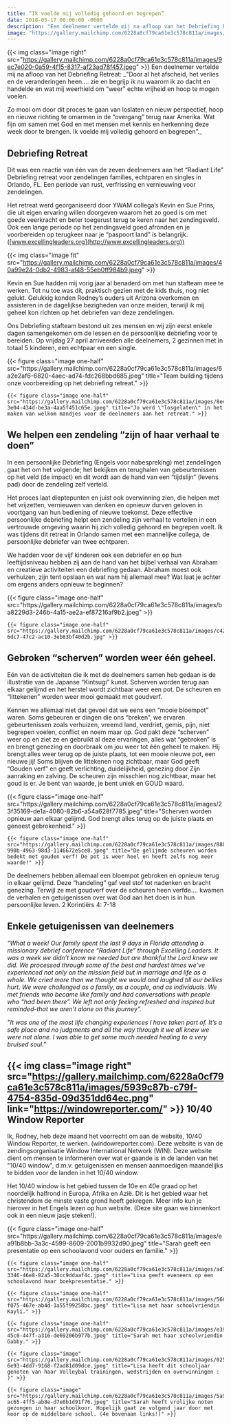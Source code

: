 ```yaml
---
title: “Ik voelde mij volledig gehoord en begrepen”
date: 2018-05-17 00:00:00 -0600
description: "Een deelnemer vertelde mij na afloop van het Debriefing Retreat: Door al het afscheid, het verlies en de veranderingen heen..."
image: "https://gallery.mailchimp.com/6228a0cf79ca61e3c578c811a/images/8ee29777-3e04-434d-be3a-4aa5f451c65e.jpeg"
---
```

{{< img class="image right" src="https://gallery.mailchimp.com/6228a0cf79ca61e3c578c811a/images/9ec7e020-0a59-4f15-8317-af23ad78f457.jpeg" >}}
Een deelnemer vertelde mij na afloop van het Debriefing Retreat: _"Door al het afscheid, het verlies en de veranderingen heen…. zie en begrijp ik nu waarom ik zo dacht en handelde en wat mij weerhield om “weer" echte vrijheid en hoop te mogen voelen.

Zo mooi om door dit proces te gaan van loslaten en nieuw perspectief, hoop en nieuwe richting te omarmen in de “overgang”  terug naar Amerika. Wat fijn om samen met God en met mensen met kennis en herkenning deze week door te brengen. Ik voelde mij volledig gehoord en begrepen”._

Debriefing Retreat
------------------

Dit was een reactie van één van de zeven deelnemers aan het “Radiant Life” Debriefing retreat voor zendelingen families, echtparen en singles in Orlando, FL. Een periode van rust, verfrissing en vernieuwing voor zendelingen.

Het retreat werd georganiseerd door YWAM collega’s Kevin en Sue Prins, die uit eigen ervaring willen doorgeven waarom het zo goed is om met goede veerkracht en beter toegerust terug te keren naar het zendingsveld. Ook een lange periode op het zendingsveld goed afronden en je voorbereiden op terugkeer naar je “paspoort land” is belangrijk. ([www.excellingleaders.org](http://www.excellingleaders.org))

{{< img class="image fit" src="https://gallery.mailchimp.com/6228a0cf79ca61e3c578c811a/images/40a99e24-0db2-4983-af48-55eb0ff984b9.jpeg" >}}
 
Kevin en Sue hadden mij vorig jaar al benaderd om met hun stafteam mee te werken. Tot nu toe was dit, praktisch gezien met de kids thuis, nog niet gelukt. Gelukkig konden Rodney’s ouders uit Arizona overkomen en assisteren in de dagelijkse bezigheden van onze meiden, terwijl ik mij geheel kon richten op het debriefen van deze zendelingen.

Ons Debriefing stafteam bestond uit zes mensen en wij zijn eerst enkele dagen samengekomen om de lessen en de persoonlijke debriefing voor te bereiden. Op vrijdag 27 april arriveerden alle deelnemers, 2 gezinnen met in totaal 5 kinderen, een echtpaar en een single.

<div class="gallery">
    {{< figure class="image one-half" src="https://gallery.mailchimp.com/6228a0cf79ca61e3c578c811a/images/6a2e2af6-6820-4aec-ad74-fdc268bbd685.jpeg" title="Team building tijdens onze voorbereiding op het debriefing retreat." >}}

    {{< figure class="image one-half" src="https://gallery.mailchimp.com/6228a0cf79ca61e3c578c811a/images/8ee29777-3e04-434d-be3a-4aa5f451c65e.jpeg" title="Jo werd \"losgelaten\" in het maken van welkom mandjes voor de deelnemers aan het retreat." >}}
</div>

We helpen een zendeling “zijn of haar verhaal te doen”
------------------------------------------------------

In een persoonlijke Debriefing (Engels voor nabespreking) met zendelingen gaat het om het volgende; het bekijken en terughalen van gebeurtenissen op het veld (de impact) en dit wordt aan de hand van een “tijdslijn” (levens pad) door de zendeling zelf verteld. 

Het proces laat dieptepunten en juist ook overwinning zien, die helpen met het vrijzetten, vernieuwen van denken en opnieuw durven geloven in voortgang van hun bediening of nieuwe toekomst. Deze effective persoonlijke debriefing helpt een zendeling zijn verhaal te vertellen in een vertrouwde omgeving waarin hij zich volledig gehoord en begrepen voelt. Ik was tijdens dit retreat in Orlando samen met een mannelijke collega, de persoonlijke debriefer van twee echtparen. 

We hadden voor de vijf kinderen ook een debriefer en op hun leeftijdsniveau hebben zij aan de hand van het bijbel verhaal van Abraham en creatieve activiteiten een debriefing gedaan. Abraham moest ook verhuizen, zijn tent opslaan en wat nam hij allemaal mee? Wat laat je achter om ergens anders opnieuw te beginnen?

<div class="gallery">
    {{< figure class="image one-half" src="https://gallery.mailchimp.com/6228a0cf79ca61e3c578c811a/images/ba8229d3-246b-4a15-ae2a-ef87216af9b2.jpeg" >}}
    
    {{< figure class="image one-half" src="https://gallery.mailchimp.com/6228a0cf79ca61e3c578c811a/images/c42c91b4-6dc7-47c2-ac10-3eb83bf40d2b.jpg" >}}
</div>

Gebroken “scherven” worden weer één geheel.
-------------------------------------------

Eén van de activiteiten die ik met de deelnemers samen heb gedaan is de illustratie van de Japanse “Kintsugi” kunst. Scherven worden terug aan elkaar gelijmd en het herstel wordt zichtbaar weer een pot. De scheuren en “littekenen” worden weer mooi gemaakt met goudverf. 

Kennen we allemaal niet dat gevoel dat we eens een “mooie bloempot” waren. Soms gebeuren er dingen die ons “breken”, we ervaren gebeurtenissen zoals verhuizen, vreemd land, verdriet, gemis, pijn, niet begrepen voelen, conflict en noem maar op. God pakt deze “scherven” weer op en ziet ze en gebruikt al deze ervaringen, alles wat “gebroken” is en brengt genezing en doorbraak om jou weer tot één geheel te maken. Hij brengt alles weer terug op de juiste plaats, tot een mooie nieuwe pot, een nieuwe jij! Soms blijven de littekenen nog zichtbaar, maar God geeft “Gouden verf” en geeft verlichting, duidelijkheid, genezing door Zijn aanraking en zalving. De scheuren zijn misschien nog zichtbaar, maar het goud is er. Je bent van waarde, je bent uniek en GOUD waard. 

<div class="gallery">
    {{< figure class="image one-half" src="https://gallery.mailchimp.com/6228a0cf79ca61e3c578c811a/images/23f35169-de1a-4080-82b6-a54a628f7785.jpeg" title="Scherven worden opnieuw aan elkaar gelijmd. God brengt alles terug op de juiste plaats en geneest gebrokenheid." >}}

    {{< figure class="image one-half" src="https://gallery.mailchimp.com/6228a0cf79ca61e3c578c811a/images/88b69452-990b-4963-98d3-1146672e5ce8.jpeg" title="De gelijmde scheuren worden bedekt met gouden verf! De pot is weer heel en heeft zelfs nog meer waarde!" >}}
</div>

De deelnemers hebben allemaal een bloempot gebroken en opnieuw terug in elkaar gelijmd. Deze “handeling” gaf veel stof tot nadenken en bracht genezing. Terwijl ze met goudverf over de scheuren heen verfde…. kwamen de verhalen en getuigenissen over wat God aan het doen is in hun persoonlijke leven.
2 Korintiërs 4: 7-18

Enkele getuigenissen van deelnemers
-----------------------------------

_"What a week! Our family spent the last 9 days in Florida attending a missionary debrief conference “Radiant Life” through Excelling Leaders. It was a week we didn’t know we needed but are thankful the Lord knew we did. We processed through some of the best and hardest times we’ve experienced not only on the mission field but in marriage and life as a whole. We cried more than we thought we would and laughed till our bellies hurt. We were challenged as a family, as a couple, and as individuals. We met friends who became like family and had conversations with people who “had been there”. We left not only feeling refreshed and inspired but reminded-that we aren’t alone on this journey”._

_"It was one of the most life changing experiences I have taken part of. It’s a safe place and no judgments and all the way through it we all knew we were not alone. I was able to get some much needed healing to a very bruised soul."_

{{< img class="image right" src="https://gallery.mailchimp.com/6228a0cf79ca61e3c578c811a/images/5939c87b-c79f-4754-835d-09d351dd64ec.png" link="https://windowreporter.com/" >}}
10&#47;40 Window Reporter
---------------------

Ik, Rodney, heb deze maand het voorrecht om aan de website, 10&#47;40 Window Reporter, te werken. (windowreporter.com). Deze website is van de zendingsorganisatie Window International Network (WIN). Deze website dient om mensen te informeren over wat er gaande is in de landen van het "10&#47;40 window", d.m.v. getuigenissen en mensen aanmoedigen maandelijks te bidden voor de landen in het 10&#47;40 window. 

Het 10&#47;40 window is het gebied tussen de 10e en 40e graad op het noordelijk halfrond in Europa, Afrika en Azië. Dit is het gebied waar het christendom de minste vaste grond heeft gekregen. Meer info kun je hierover in het Engels lezen op hun website. (Deze site gaan we binnenkort ook in een nieuw jasje steken!).

<div class="gallery">
    {{< figure class="image one-half" src="https://gallery.mailchimp.com/6228a0cf79ca61e3c578c811a/images/ea91b8bb-3a3c-4599-8609-2001b9932d90.jpeg" title="Sarah geeft een presentatie op een schoolavond voor ouders en familie." >}}

    {{< figure class="image one-half" src="https://gallery.mailchimp.com/6228a0cf79ca61e3c578c811a/images/ad757e18-3346-46e8-82a5-30cc9ddaaf4c.jpeg" title="Lisa geeft eveneens op een schoolavond haar boekpresentatie." >}}

    {{< figure class="image one-half" src="https://gallery.mailchimp.com/6228a0cf79ca61e3c578c811a/images/566edd7e-f075-467e-ab4d-1a55f99258bc.jpeg" title="Lisa met haar schoolvriendin Kayli." >}}

    {{< figure class="image one-half" src="https://gallery.mailchimp.com/6228a0cf79ca61e3c578c811a/images/e394abc5-45c0-447f-a316-de69206b977b.jpeg" title="Sarah met haar schoolvriendin Gabby." >}}

    {{< figure class="image" src="https://gallery.mailchimp.com/6228a0cf79ca61e3c578c811a/images/0258959c-6e93-4dd7-9168-f2ad81d09dce.jpeg" title="Lisa heeft dit schooljaar genoten van haar Volleybal trainingen, wedstrijden en overwinningen : )" >}}

    {{< figure class="image" src="https://gallery.mailchimp.com/6228a0cf79ca61e3c578c811a/images/5a9875eb-ac65-4ff5-ab8e-d7e8b1d91f76.jpeg" title="Sarah heeft vrolijke noten gezongen in haar schoolkoor. Hopelijk gaat ze volgend jaar door met koor op de middelbare school. (4e bovenaan links!)" >}}
</div>
